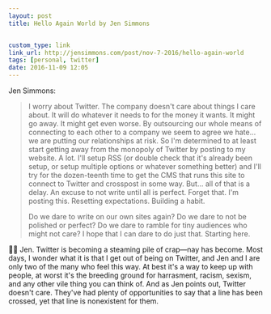 ```yaml
---
layout: post
title: Hello Again World by Jen Simmons


custom_type: link
link_url: http://jensimmons.com/post/nov-7-2016/hello-again-world
tags: [personal, twitter]
date: 2016-11-09 12:05
---
```

Jen Simmons:

> I worry about Twitter. The company doesn't care about things I care about. It will do whatever it needs to for the money it wants. It might go away. It might get even worse. By outsourcing our whole means of connecting to each other to a company we seem to agree we hate... we are putting our relationships at risk. So I'm determined to at least start getting away from the monopoly of Twitter by posting to my website. A lot. I'll setup RSS (or double check that it's already been setup, or setup multiple options or whatever something better) and I'll try for the dozen-teenth time to get the CMS that runs this site to connect to Twitter and crosspost in some way. But... all of that is a delay. An excuse to not write until all is perfect. Forget that. I'm posting this. Resetting expectations. Building a habit.
>
> Do we dare to write on our own sites again? Do we dare to not be polished or perfect? Do we dare to ramble for tiny audiences who might not care? I hope that I can dare to do just that. Starting here.

👏🏽 Jen. Twitter is becoming a steaming pile of crap—nay has become. Most days, I wonder what it is that I get out of being on Twitter, and Jen and I are only two of the many who feel this way. At best it's a way to keep up with people, at worst it's the breeding ground for harrasment, racism, sexism, and any other vile thing you can think of. And as Jen points out, Twitter doesn't care. They've had plenty of opportunities to say that a line has been crossed, yet that line is nonexistent for them.
